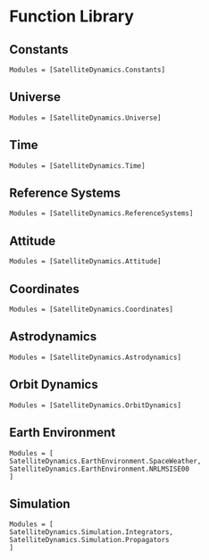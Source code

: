 # Function Library

## Constants
```@index
Modules = [SatelliteDynamics.Constants]
```

## Universe
```@index
Modules = [SatelliteDynamics.Universe]
```

## Time
```@index
Modules = [SatelliteDynamics.Time]
```

## Reference Systems
```@index
Modules = [SatelliteDynamics.ReferenceSystems]
```

## Attitude
```@index
Modules = [SatelliteDynamics.Attitude]
```

## Coordinates
```@index
Modules = [SatelliteDynamics.Coordinates]
```

## Astrodynamics
```@index
Modules = [SatelliteDynamics.Astrodynamics]
```

## Orbit Dynamics
```@index
Modules = [SatelliteDynamics.OrbitDynamics]
```

## Earth Environment
```@index
Modules = [
SatelliteDynamics.EarthEnvironment.SpaceWeather,
SatelliteDynamics.EarthEnvironment.NRLMSISE00
]
```

## Simulation
```@index
Modules = [
SatelliteDynamics.Simulation.Integrators,
SatelliteDynamics.Simulation.Propagators
]
```